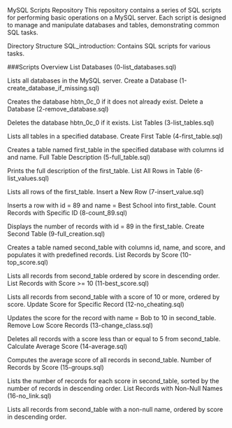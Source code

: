 MySQL Scripts Repository
This repository contains a series of SQL scripts for performing basic operations on a MySQL server. Each script is designed to manage and manipulate databases and tables, demonstrating common SQL tasks.

Directory Structure
SQL_introduction: Contains SQL scripts for various tasks.

###Scripts Overview
List Databases (0-list_databases.sql)

Lists all databases in the MySQL server.
Create a Database (1-create_database_if_missing.sql)

Creates the database hbtn_0c_0 if it does not already exist.
Delete a Database (2-remove_database.sql)

Deletes the database hbtn_0c_0 if it exists.
List Tables (3-list_tables.sql)

Lists all tables in a specified database.
Create First Table (4-first_table.sql)

Creates a table named first_table in the specified database with columns id and name.
Full Table Description (5-full_table.sql)

Prints the full description of the first_table.
List All Rows in Table (6-list_values.sql)

Lists all rows of the first_table.
Insert a New Row (7-insert_value.sql)

Inserts a row with id = 89 and name = Best School into first_table.
Count Records with Specific ID (8-count_89.sql)

Displays the number of records with id = 89 in the first_table.
Create Second Table (9-full_creation.sql)

Creates a table named second_table with columns id, name, and score, and populates it with predefined records.
List Records by Score (10-top_score.sql)

Lists all records from second_table ordered by score in descending order.
List Records with Score >= 10 (11-best_score.sql)

Lists all records from second_table with a score of 10 or more, ordered by score.
Update Score for Specific Record (12-no_cheating.sql)

Updates the score for the record with name = Bob to 10 in second_table.
Remove Low Score Records (13-change_class.sql)

Deletes all records with a score less than or equal to 5 from second_table.
Calculate Average Score (14-average.sql)

Computes the average score of all records in second_table.
Number of Records by Score (15-groups.sql)

Lists the number of records for each score in second_table, sorted by the number of records in descending order.
List Records with Non-Null Names (16-no_link.sql)

Lists all records from second_table with a non-null name, ordered by score in descending order.
